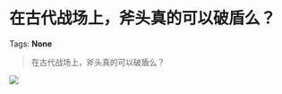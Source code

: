 # 在古代战场上，斧头真的可以破盾么？

Tags: **None**

> 在古代战场上，斧头真的可以破盾么？

![](https://pic4.zhimg.com/50/v2-f9d3dc83483f3e95c5c7759f53d890c1_hd.jpg?source=1940ef5c)

